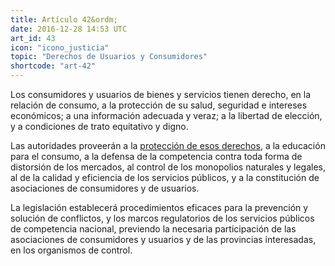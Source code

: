 ```yaml
---
title: Artículo 42&ordm;
date: 2016-12-28 14:53 UTC
art_id: 43
icon: "icono_justicia"
topic: "Derechos de Usuarios y Consumidores"
shortcode: "art-42"
---
```

Los consumidores y usuarios de bienes y servicios tienen derecho, en la relación de consumo, a la protección de su salud, seguridad e intereses económicos; a una información adecuada y veraz; a la libertad de elección, y a condiciones de trato equitativo y digno.

Las autoridades proveerán a la [protección de esos derechos](http://www.consumidor.gov.ar/), a la educación para el consumo, a la defensa de la competencia contra toda forma de distorsión de los mercados, al control de los monopolios naturales y legales, al de la calidad y eficiencia de los servicios públicos, y a la constitución de asociaciones de consumidores y de usuarios.

La legislación establecerá procedimientos eficaces para la prevención y solución de conflictos, y los marcos regulatorios de los servicios públicos de competencia nacional, previendo la necesaria participación de las asociaciones de consumidores y usuarios y de las provincias interesadas, en los organismos de control.
